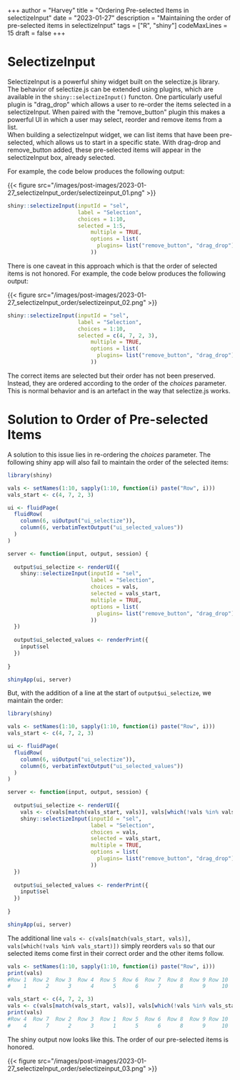 +++
author = "Harvey"
title = "Ordering Pre-selected Items in selectizeInput"
date = "2023-01-27"
description = "Maintaining the order of pre-selected items in selectizeInput"
tags = ["R", "shiny"]
codeMaxLines = 15
draft = false
+++

# SelectizeInput

SelectizeInput is a powerful shiny widget built on the selectize.js library.  The behavior of selectize.js can be extended using plugins, which are available in the `shiny::selectizeInput()` functon.  One particularly useful plugin is "drag_drop" which allows a user to re-order the items selected in a selectizeInput.  When paired with the "remove_button" plugin this makes a powerful UI in which a user may select, reorder and remove items from a list.  
When building a selectizeInput widget, we can list items that have been pre-selected, which allows us to start in a specific state.  With drag-drop and remove_button added, these pre-selected items will appear in the selectizeInput box, already selected.

For example, the code below produces the following output:

{{< figure src="/images/post-images/2023-01-27_selectizeInput_order/selectizeinput_01.png" >}}

```r
shiny::selectizeInput(inputId = "sel", 
                      label = "Selection", 
                      choices = 1:10, 
                      selected = 1:5, 
                          multiple = TRUE, 
                          options = list(
                            plugins= list("remove_button", "drag_drop")
                          ))
```

There is one caveat in this approach which is that the order of selected items is not honored.  For example, the code below produces the following output:


{{< figure src="/images/post-images/2023-01-27_selectizeInput_order/selectizeinput_02.png" >}}

```r
shiny::selectizeInput(inputId = "sel", 
                      label = "Selection", 
                      choices = 1:10, 
                      selected = c(4, 7, 2, 3), 
                          multiple = TRUE, 
                          options = list(
                            plugins= list("remove_button", "drag_drop")
                          ))
```

The correct items are selected but their order has not been preserved.  Instead, they are ordered according to the order of the *choices* parameter.  This is normal behavior and is an artefact in the way that selectize.js works.

# Solution to Order of Pre-selected Items

A solution to this issue lies in re-ordering the *choices* parameter.  The following shiny app will also fail to maintain the order of the selected items:

```r
library(shiny)

vals <- setNames(1:10, sapply(1:10, function(i) paste("Row", i)))
vals_start <- c(4, 7, 2, 3)

ui <- fluidPage(
  fluidRow(
    column(6, uiOutput("ui_selectize")),
    column(6, verbatimTextOutput("ui_selected_values"))
  )
)

server <- function(input, output, session) {
  
  output$ui_selectize <- renderUI({
    shiny::selectizeInput(inputId = "sel", 
                          label = "Selection", 
                          choices = vals, 
                          selected = vals_start, 
                          multiple = TRUE, 
                          options = list(
                            plugins= list("remove_button", "drag_drop")
                          ))
  })
  
  output$ui_selected_values <- renderPrint({
    input$sel
  })
  
}

shinyApp(ui, server)
```

But, with the addition of a line at the start of `output$ui_selectize`, we maintain the order:

```r
library(shiny)

vals <- setNames(1:10, sapply(1:10, function(i) paste("Row", i)))
vals_start <- c(4, 7, 2, 3)

ui <- fluidPage(
  fluidRow(
    column(6, uiOutput("ui_selectize")),
    column(6, verbatimTextOutput("ui_selected_values"))
  )
)

server <- function(input, output, session) {
  
  output$ui_selectize <- renderUI({
    vals <- c(vals[match(vals_start, vals)], vals[which(!vals %in% vals_start)])
    shiny::selectizeInput(inputId = "sel", 
                          label = "Selection", 
                          choices = vals, 
                          selected = vals_start, 
                          multiple = TRUE, 
                          options = list(
                            plugins= list("remove_button", "drag_drop")
                          ))
  })
  
  output$ui_selected_values <- renderPrint({
    input$sel
  })
  
}

shinyApp(ui, server)
```

The additional line `vals <- c(vals[match(vals_start, vals)], vals[which(!vals %in% vals_start)])` simply reorders `vals` so that our selected items come first in their correct order and the other items follow.

```r
vals <- setNames(1:10, sapply(1:10, function(i) paste("Row", i)))
print(vals)
#Row 1  Row 2  Row 3  Row 4  Row 5  Row 6  Row 7  Row 8  Row 9 Row 10 
#    1      2      3      4      5      6      7      8      9     10 

vals_start <- c(4, 7, 2, 3)
vals <- c(vals[match(vals_start, vals)], vals[which(!vals %in% vals_start)])
print(vals)
#Row 4  Row 7  Row 2  Row 3  Row 1  Row 5  Row 6  Row 8  Row 9 Row 10 
#    4      7      2      3      1      5      6      8      9     10 
```

The shiny output now looks like this.  The order of our pre-selected items is honored.

{{< figure src="/images/post-images/2023-01-27_selectizeInput_order/selectizeinput_03.png" >}}
